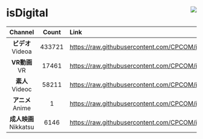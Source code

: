 # isDigital <img align="right" src="https://img.shields.io/github/last-commit/CPCOM/isDigital"/>  
  
| Channel | Count | Link |  
| :-----: | :---: | :--- |  
|**ビデオ**<br />Videoa | 433721 | https://raw.githubusercontent.com/CPCOM/isDigital/main/Videoa.txt |  
|**VR動画**<br />VR | 17461 | https://raw.githubusercontent.com/CPCOM/isDigital/main/VR.txt |  
|**素人**<br />Videoc | 58211 | https://raw.githubusercontent.com/CPCOM/isDigital/main/Videoc.txt |  
|**アニメ**<br />Anime | 1 | https://raw.githubusercontent.com/CPCOM/isDigital/main/Anime.txt |  
|**成人映画**<br />Nikkatsu | 6146 | https://raw.githubusercontent.com/CPCOM/isDigital/main/Nikkatsu.txt |  